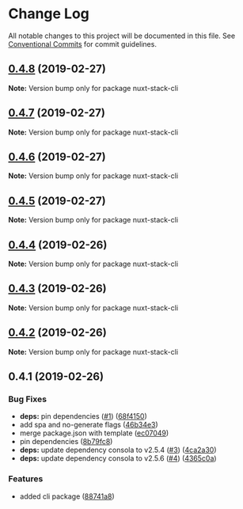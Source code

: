 # Change Log

All notable changes to this project will be documented in this file.
See [Conventional Commits](https://conventionalcommits.org) for commit guidelines.

## [0.4.8](https://github.com/wagerfield/nuxt-stack/compare/v0.4.7...v0.4.8) (2019-02-27)

**Note:** Version bump only for package nuxt-stack-cli

## [0.4.7](https://github.com/wagerfield/nuxt-stack/compare/v0.4.6...v0.4.7) (2019-02-27)

**Note:** Version bump only for package nuxt-stack-cli

## [0.4.6](https://github.com/wagerfield/nuxt-stack/compare/v0.4.5...v0.4.6) (2019-02-27)

**Note:** Version bump only for package nuxt-stack-cli

## [0.4.5](https://github.com/wagerfield/nuxt-stack/compare/v0.4.4...v0.4.5) (2019-02-27)

**Note:** Version bump only for package nuxt-stack-cli

## [0.4.4](https://github.com/wagerfield/nuxt-stack/compare/v0.4.3...v0.4.4) (2019-02-26)

**Note:** Version bump only for package nuxt-stack-cli

## [0.4.3](https://github.com/wagerfield/nuxt-stack/compare/v0.4.2...v0.4.3) (2019-02-26)

**Note:** Version bump only for package nuxt-stack-cli

## [0.4.2](https://github.com/wagerfield/nuxt-stack/compare/v0.4.1...v0.4.2) (2019-02-26)

**Note:** Version bump only for package nuxt-stack-cli

## 0.4.1 (2019-02-26)

### Bug Fixes

- **deps:** pin dependencies ([#1](https://github.com/wagerfield/nuxt-stack/issues/1)) ([68f4150](https://github.com/wagerfield/nuxt-stack/commit/68f4150))
- add spa and no-generate flags ([46b34e3](https://github.com/wagerfield/nuxt-stack/commit/46b34e3))
- merge package.json with template ([ec07049](https://github.com/wagerfield/nuxt-stack/commit/ec07049))
- pin dependencies ([8b79fc8](https://github.com/wagerfield/nuxt-stack/commit/8b79fc8))
- **deps:** update dependency consola to v2.5.4 ([#3](https://github.com/wagerfield/nuxt-stack/issues/3)) ([4ca2a30](https://github.com/wagerfield/nuxt-stack/commit/4ca2a30))
- **deps:** update dependency consola to v2.5.6 ([#4](https://github.com/wagerfield/nuxt-stack/issues/4)) ([4365c0a](https://github.com/wagerfield/nuxt-stack/commit/4365c0a))

### Features

- added cli package ([88741a8](https://github.com/wagerfield/nuxt-stack/commit/88741a8))
